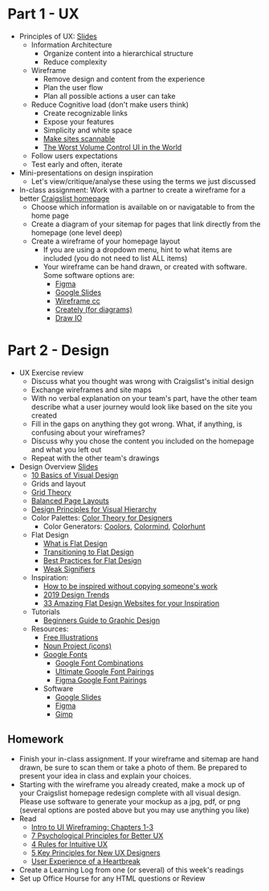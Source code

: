 # Part 1 - UX
* Principles of UX: [Slides](https://docs.google.com/presentation/d/1aVbkrPL1YbHsQaoPYALGYZ2d6OKiW08qcBSnzkwsMys/)
  * Information Architecture
    * Organize content into a hierarchical structure
    * Reduce complexity
  * Wireframe
    * Remove design and content from the experience
    * Plan the user flow
    * Plan all possible actions a user can take
  * Reduce Cognitive load (don't make users think)
    * Create recognizable links
    * Expose your features
    * Simplicity and white space
    * [Make sites scannable](https://uxplanet.org/ux-design-practices-how-to-make-web-interface-scannable-2010125c710e)
    * [The Worst Volume Control UI in the World](https://uxdesign.cc/the-worst-volume-control-ui-in-the-world-60713dc86950)
  * Follow users expectations
  * Test early and often, iterate 
* Mini-presentations on design inspiration
  * Let's view/critique/analyse these using the terms we just discussed
* In-class assignment: Work with a partner to create a wireframe for a better [Craigslist homepage](https://newyork.craigslist.org/)
  * Choose which information is available on or navigatable to from the home page
  * Create a diagram of your sitemap for pages that link directly from the homepage (one level deep)
  * Create a wireframe of your homepage layout
    * If you are using a dropdown menu, hint to what items are included (you do not need to list ALL items)
    * Your wireframe can be hand drawn, or created with software. Some software options are:
      * [Figma](https://www.figma.com/)
      * [Google Slides](https://docs.google.com/presentation/u/0/)
      * [Wireframe cc](https://wireframe.cc/)
      * [Creately (for diagrams)](https://creately.com/)
      * [Draw IO](https://www.draw.io/)

# Part 2 - Design
* UX Exercise review
  * Discuss what you thought was wrong with Craigslist's initial design
  * Exchange wireframes and site maps
  * With no verbal explanation on your team's part, have the other team describe what a user journey would look like based on the site you created
  * Fill in the gaps on anything they got wrong. What, if anything, is confusing about your wireframes?
  * Discuss why you chose the content you included on the homepage and what you left out
  * Repeat with the other team's drawings
* Design Overview [Slides](https://docs.google.com/presentation/d/19dB_qW3_2Yd2VRisr23k1FAjlCdltZ1Fxw0sR6s-GfU/edit#slide=id.g6e80a5aac3_0_237)
  * [10 Basics of Visual Design](https://blog.prototypr.io/10-basic-principles-of-visual-design-55b86b9f7241)
  * Grids and layout
  * [Grid Theory](https://www.creativebloq.com/web-design/grid-theory-41411345)
  * [Balanced Page Layouts](https://www.creativebloq.com/netmag/create-balanced-page-layouts-7-pro-tips-121310009)
  * [Design Principles for Visual Hierarchy](https://uxdesign.cc/design-principles-an-introduction-to-visual-hierarchy-902d58e1c7b3)
  * Color Palettes: [Color Theory for Designers](https://www.smashingmagazine.com/2010/01/color-theory-for-designers-part-1-the-meaning-of-color/)
      * Color Generators: [Coolors](https://coolors.co/), [Colormind](http://colormind.io/), [Colorhunt](https://colorhunt.co/)
  * Flat Design
    * [What is Flat Design](https://www.creativebloq.com/graphic-design/what-flat-design-3132112)
    * [Transitioning to Flat Design](https://medium.com/@enneyeseakay/transitioning-communication-from-skeuomorphism-to-minimalism-cabbc8df5de0)
    * [Best Practices for Flat Design](https://uxplanet.org/best-practices-for-flat-design-6e7a6997805)
    * [Weak Signifiers](https://www.nngroup.com/articles/flat-ui-less-attention-cause-uncertainty/)
  * Inspiration:
    * [How to be inspired without copying someone's work](https://getflywheel.com/layout/how-to-be-inspired-without-copying-someones-work/)
    * [2019 Design Trends](https://uxdesign.cc/ux-design-trends-retrospective-2019-8a3daaa61c62)
    * [33 Amazing Flat Design Websites for your Inspiration](http://crazypixels.net/33-amazing-flat-design-websites-for-your-inspiration/)
  * Tutorials
    * [Beginners Guide to Graphic Design](https://www.youtube.com/playlist?list=PLYfCBK8IplO4E2sXtdKMVpKJZRBEoMvpn)
  * Resources:
    * [Free Illustrations](https://blog.prototypr.io/12-places-to-find-beautiful-free-illustrations-f765967ba44c)
    * [Noun Project (icons)](https://thenounproject.com/)
    * [Google Fonts](https://fonts.google.com/)
      * [Google Font Combinations](https://inkbotdesign.com/google-font-combinations-mixing-typefaces/)
      * [Ultimate Google Font Pairings](https://www.reliablepsd.com/ultimate-google-font-pairings/)
      * [Figma Google Font Pairings](https://www.figma.com/google-fonts/)
    * Software
      * [Google Slides](https://docs.google.com/presentation/u/0/)
      * [Figma](https://www.figma.com/)
      * [Gimp](https://www.gimp.org/)

## Homework
* Finish your in-class assignment. If your wireframe and sitemap are hand drawn, be sure to scan them or take a photo of them. Be prepared to present your idea in class and explain your choices.
* Starting with the wireframe you already created, make a mock up of your Craigslist homepage redesign complete with all visual design. Please use software to generate your mockup as a jpg, pdf, or png (several options are posted above but you may use anything you like)
* Read
  * [Intro to UI Wireframing: Chapters 1-3](https://balsamiq.com/learn/courses/wireframing/)
  * [7 Psychological Principles for Better UX](https://livesession.io/blog/7-psychological-principles-for-better-ux/)
  * [4 Rules for Intuitive UX](https://learnui.design/blog/4-rules-intuitive-ux.html)
  * [5 Key Principles for New UX Designers](https://careerfoundry.com/en/blog/ux-design/5-key-principles-for-new-ux-designers/)
  * [User Experience of a Heartbreak](https://www.fastcompany.com/3036536/this-is-the-user-experience-of-a-heartbreak)
* Create a Learning Log from one (or several) of this week's readings
* Set up Office Hourse for any HTML questions or Review
